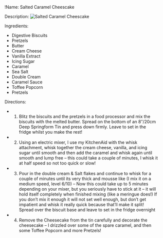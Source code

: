 !Name: Salted Caramel Cheescake

Description:
![Salted Caramel Cheescake](https://www.themealdb.com/images/media/meals/xqrwyr1511133646.jpg "Salted Caramel Cheescake")

Ingredients:
- Digestive Biscuits
- Pretzels
- Butter
- Cream Cheese
- Vanilla Extract
- Icing Sugar
- Caramel
- Sea Salt
- Double Cream
- Caramel Sauce
- Toffee Popcorn
- Pretzels

Directions:
- 1) Blitz the biscuits and the pretzels in a food processor and mix the biscuits with the melted butter. Spread on the bottom of an 8″/20cm Deep Springform Tin and press down firmly. Leave to set in the fridge whilst you make the rest!
- 2) Using an electric mixer, I use my KitchenAid with the whisk attachment, whisk together the cream cheese, vanilla, and icing sugar until smooth and then add the caramel and whisk again until smooth and lump free – this could take a couple of minutes, I whisk it at half speed so not too quick or slow!
- 3) Pour in the double cream & Salt flakes and continue to whisk for a couple of minutes until its very thick and mousse like (I mix it on a medium speed, level 6/10) – Now this could take up to 5 minutes depending on your mixer, but you seriously have to stick at it – it will hold itself completely when finished mixing (like a meringue does!) If you don’t mix it enough it will not set well enough, but don’t get impatient and whisk it really quick because that’ll make it split! Spread over the biscuit base and leave to set in the fridge overnight
- 4) Remove the Cheesecake from the tin carefully and decorate the cheesecake – I drizzled over some of the spare caramel, and then some Toffee Popcorn and more Pretzels!
